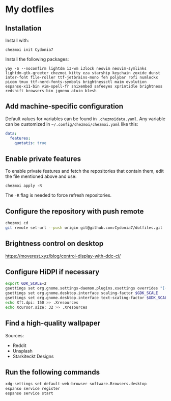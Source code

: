 # My dotfiles

## Installation

Install with:

`chezmoi init Cydonia7`

Install the following packages:

`yay -S --noconfirm lightdm i3-wm i3lock neovim neovim-symlinks lightdm-gtk-greeter chezmoi kitty eza starship keychain zoxide dunst inter-font file-roller ttf-jetbrains-mono feh polybar rofi numlockx picom tmux ttf-nerd-fonts-symbols brightnessctl maim evolution espanso-x11-bin vim-spell-fr snixembed safeeyes xprintidle brightness redshift browsers-bin jgmenu atuin blesh`

## Add machine-specific configuration

Default values for variables can be found in `.chezmoidata.yaml`. Any variable can be customized in
`~/.config/chezmoi/chezmoi.yaml` like this:

```yaml
data:
  features:
    quotatis: true
```

## Enable private features

To enable private features and fetch the repositories that contain them, edit the file mentioned above and use:

`chezmoi apply -R`

The `-R` flag is needed to force refresh repositories.

## Configure the repository with push remote

```bash
chezmoi cd
git remote set-url --push origin git@github.com:Cydonia7/dotfiles.git
```

## Brightness control on desktop

<https://moverest.xyz/blog/control-display-with-ddc-ci/>

## Configure HiDPI if necessary

```bash
export GDK_SCALE=2
gsettings set org.gnome.settings-daemon.plugins.xsettings overrides "[{'Gdk/WindowScalingFactor', <$GDK_SCALE>}]"
gsettings set org.gnome.desktop.interface scaling-factor $GDK_SCALE
gsettings set org.gnome.desktop.interface text-scaling-factor $GDK_SCALE
echo Xft.dpi: 150 >> .Xresources
echo Xcursor.size: 32 >> .Xresources
```

## Find a high-quality wallpaper

Sources:

- Reddit
- Unsplash
- Starkiteckt Designs

## Run the following commands

```bash
xdg-settings set default-web-browser software.Browsers.desktop
espanso service register
espanso service start
```
